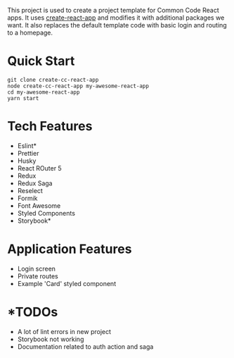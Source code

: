 This project is used to create a project template for Common Code React apps. It uses [create-react-app](https://facebook.github.io/create-react-app/) and modifies it with additional packages we want. It also replaces the default template code with basic login and routing to a homepage. 

# Quick Start
```
git clone create-cc-react-app
node create-cc-react-app my-awesome-react-app
cd my-awesome-react-app
yarn start
```

# Tech Features
- Eslint*
- Prettier
- Husky
- React ROuter 5
- Redux
- Redux Saga
- Reselect
- Formik
- Font Awesome
- Styled Components
- Storybook*

# Application Features
- Login screen
- Private routes
- Example 'Card' styled component

# *TODOs
- A lot of lint errors in new project
- Storybook not working
- Documentation related to auth action and saga

